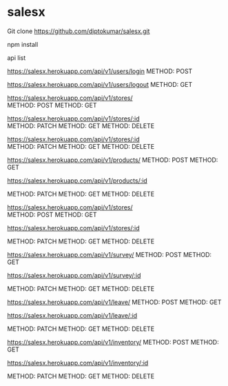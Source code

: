 # salesx

Git clone https://github.com/diptokumar/salesx.git

npm install

api list

https://salesx.herokuapp.com/api/v1/users/login
METHOD: POST

https://salesx.herokuapp.com/api/v1/users/logout
METHOD: GET

https://salesx.herokuapp.com/api/v1/stores/  
METHOD: POST
METHOD: GET

https://salesx.herokuapp.com/api/v1/stores/:id  
METHOD: PATCH
METHOD: GET
METHOD: DELETE

https://salesx.herokuapp.com/api/v1/stores/:id  
METHOD: PATCH
METHOD: GET
METHOD: DELETE

https://salesx.herokuapp.com/api/v1/products/
METHOD: POST
METHOD: GET

https://salesx.herokuapp.com/api/v1/products/:id

METHOD: PATCH
METHOD: GET
METHOD: DELETE

https://salesx.herokuapp.com/api/v1/stores/  
METHOD: POST
METHOD: GET

https://salesx.herokuapp.com/api/v1/stores/:id

METHOD: PATCH
METHOD: GET
METHOD: DELETE

https://salesx.herokuapp.com/api/v1/survey/
METHOD: POST
METHOD: GET

https://salesx.herokuapp.com/api/v1/survey/:id

METHOD: PATCH
METHOD: GET
METHOD: DELETE


https://salesx.herokuapp.com/api/v1/leave/
METHOD: POST
METHOD: GET

https://salesx.herokuapp.com/api/v1/leave/:id

METHOD: PATCH
METHOD: GET
METHOD: DELETE


https://salesx.herokuapp.com/api/v1/inventory/
METHOD: POST
METHOD: GET

https://salesx.herokuapp.com/api/v1/inventory/:id

METHOD: PATCH
METHOD: GET
METHOD: DELETE
